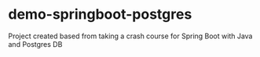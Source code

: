 # demo-springboot-postgres
Project created based from taking a crash course for Spring Boot with Java and Postgres DB
